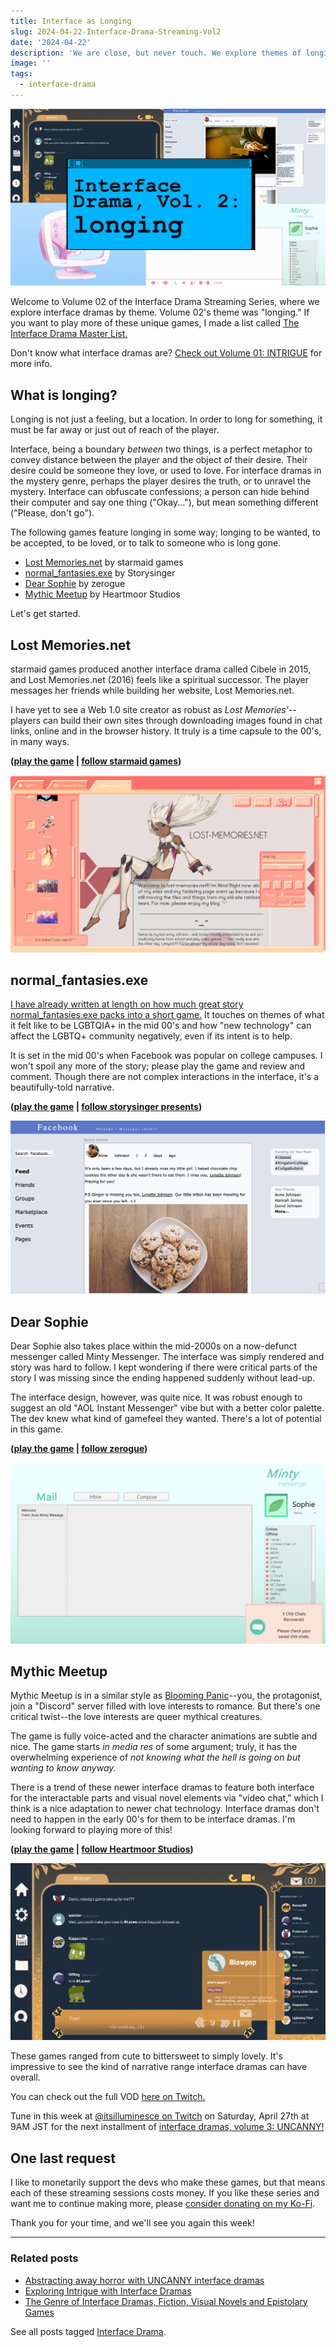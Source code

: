 ```yaml
---
title: Interface as Longing
slug: 2024-04-22-Interface-Drama-Streaming-Vol2
date: '2024-04-22'
description: 'We are close, but never touch. We explore themes of longing in interface dramas.'
image: ''
tags:
  - interface-drama
---
```


![Interface Drama, Vol. 2: longing. Shows screenshots of different interfaces.](interfacedrama-vol2-thumb.png)

Welcome to Volume 02 of the Interface Drama Streaming Series, where we explore interface dramas by theme. Volume 02's theme was "longing." If you want to play more of these unique games, I made a list called [The Interface Drama Master List.](https://illuminesce.net/interface-drama)

Don't know what interface dramas are? [Check out Volume 01: INTRIGUE](/blog/posts/2024-04-18-Interface-Drama-Streaming-Vol1/) for more info.

## What is longing?

Longing is not just a feeling, but a location. In order to long for something, it must be far away or just out of reach of the player.

Interface, being a boundary _between_ two things, is a perfect metaphor to convey distance between the player and the object of their desire. Their desire could be someone they love, or used to love. For interface dramas in the mystery genre, perhaps the player desires the truth, or to unravel the mystery. Interface can obfuscate confessions; a person can hide behind their computer and say one thing ("Okay..."), but mean something different ("Please, don't go").

The following games feature longing in some way; longing to be wanted, to be accepted, to be loved, or to talk to someone who is long gone.

- [Lost Memories.net](https://starmaidgames.itch.io/lostmemoriesdotnet) by starmaid games
- [normal\_fantasies.exe](https://storysinger-presents.itch.io/normal-fantasies) by Storysinger
- [Dear Sophie](https://zerogue.itch.io/dear-sophie) by zerogue
- [Mythic Meetup](https://heartmoorstudios.itch.io/mythic-meetup) by Heartmoor Studios

Let's get started.

## Lost Memories.net

starmaid games produced another interface drama called Cibele in 2015, and Lost Memories.net (2016) feels like a spiritual successor. The player messages her friends while building her website, Lost Memories.net.

I have yet to see a Web 1.0 site creator as robust as _Lost Memories'_\--players can build their own sites through downloading images found in chat links, online and in the browser history. It truly is a time capsule to the 00's, in many ways.

**([play the game](https://starmaidgames.itch.io/lostmemoriesdotnet) | [follow starmaid games](https://starmaidgames.itch.io/))**

![Your homepage, fully customizeable.](id02-lostmemories.png)

## normal_fantasies.exe

[I have already written at length on how much great story normal\_fantasies.exe packs into a short game.](/blog/posts/2023-10-27-I-have-to-talk-to-you-about-normalfantasies/) It touches on themes of what it felt like to be LGBTQIA+ in the mid 00's and how "new technology" can affect the LGBTQ+ community negatively, even if its intent is to help.

It is set in the mid 00's when Facebook was popular on college campuses. I won't spoil any more of the story; please play the game and review and comment. Though there are not complex interactions in the interface, it's a beautifully-told narrative.

**([play the game](https://storysinger-presents.itch.io/normal-fantasies) | [follow storysinger presents](https://storysinger-presents.itch.io/))**

![Retro-era Facebook, where you meet your girlfriend online.](id02-normalfantasies.png)

## Dear Sophie

Dear Sophie also takes place within the mid-2000s on a now-defunct messenger called Minty Messenger. The interface was simply rendered and story was hard to follow. I kept wondering if there were critical parts of the story I was missing since the ending happened suddenly without lead-up.

The interface design, however, was quite nice. It was robust enough to suggest an old "AOL Instant Messenger" vibe but with a better color palette. The dev knew what kind of gamefeel they wanted. There's a lot of potential in this game.

**([play the game](https://zerogue.itch.io/dear-sophie) | [follow zerogue](https://twitter.com/zerouge))**

![An interface called Minty Messenger. You have just recovered some chit-chats and messages.](id02-dearsophie.png)

## Mythic Meetup

Mythic Meetup is in a similar style as [Blooming Panic](https://robobarbie.itch.io/blooming-panic)--you, the protagonist, join a "Discord" server filled with love interests to romance. But there's one critical twist--the love interests are queer mythical creatures.

The game is fully voice-acted and the character animations are subtle and nice. The game starts _in media res_ of some argument; truly, it has the overwhelming experience of _not knowing what the hell is going on but wanting to know anyway._

There is a trend of these newer interface dramas to feature both interface for the interactable parts and visual novel elements via "video chat," which I think is a nice adaptation to newer chat technology. Interface dramas don't need to happen in the early 00's for them to be interface dramas. I'm looking forward to playing more of this!

**([play the game](https://heartmoorstudios.itch.io/mythic-meetup) | [follow Heartmoor Studios](https://linktr.ee/heartmoorstudios))**

![The rambunctious discord messages of Mythic Meetup.](id02-mythicmeetup.png)

These games ranged from cute to bittersweet to simply lovely. It's impressive to see the kind of narrative range interface dramas can have overall.

You can check out the full VOD [here on Twitch.](https://www.twitch.tv/videos/2127302764)

Tune in this week at [@itsilluminesce on Twitch](https://www.twitch.tv/itsilluminesce) on Saturday, April 27th at 9AM JST for the next installment of [interface dramas, volume 3: UNCANNY!](/blog/posts/2024-05-11-Interface-Drama-Streaming-Vol3/)

## One last request

I like to monetarily support the devs who make these games, but that means each of these streaming sessions costs money. If you like these series and want me to continue making more, please [consider donating on my Ko-Fi](https://ko-fi.com/illuminesce).

Thank you for your time, and we'll see you again this week!

---

### Related posts

- [Abstracting away horror with UNCANNY interface dramas](/blog/posts/2024-05-11-Interface-Drama-Streaming-Vol3/)
- [Exploring Intrigue with Interface Dramas](/blog/posts/2024-04-22-Interface-Drama-Streaming-Vol1/)
- [The Genre of Interface Dramas, Fiction, Visual Novels and Epistolary Games](/blog/posts/2023-08-22-Interface-Drama/)

See all posts tagged [Interface Drama](/tags/interface-drama/).
